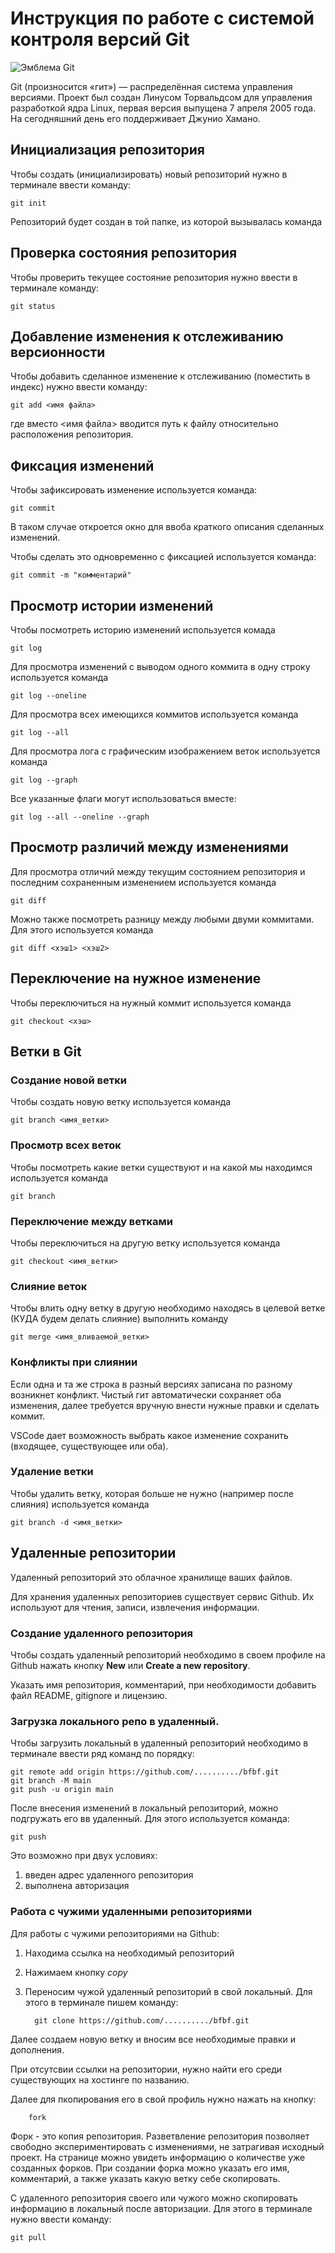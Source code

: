 # **Инструкция по работе с системой контроля версий Git**

![Эмблема Git](git.jpg)

Git (произносится «гит») — распределённая система управления версиями. Проект был создан Линусом Торвальдсом для управления разработкой ядра Linux, первая версия выпущена 7 апреля 2005 года. На сегодняшний день его поддерживает Джунио Хамано.

## Инициализация репозитория

Чтобы создать (инициализировать) новый репозиторий нужно в терминале ввести команду:

    git init

Репозиторий будет создан в той папке, из которой вызывалась команда

## Проверка состояния репозитория

Чтобы проверить текущее состояние репозитория нужно ввести в терминале команду:

    git status

## Добавление изменения к отслеживанию версионности

Чтобы добавить сделанное изменение к отслеживанию (поместить в индекс) нужно ввести команду:

    git add <имя файла>

где вместо <имя файла> вводится путь к файлу относительно расположения репозитория.

## Фиксация изменений

Чтобы зафиксировать изменение используется команда:

    git commit

В таком случае откроется окно для ввоба краткого описания сделанных изменений.

Чтобы сделать это одновременно с фиксацией используется команда:

    git commit -m "комментарий"

## Просмотр истории изменений

Чтобы посмотреть историю изменений используется комада

    git log

Для просмотра изменений с выводом одного коммита в одну строку используется команда

    git log --oneline

Для просмотра всех имеющихся коммитов используется команда

    git log --all

Для просмотра лога с графическим изображением веток используется команда

    git log --graph

Все указанные флаги могут использоваться вместе:

    git log --all --oneline --graph

## Просмотр различий между изменениями

Для просмотра отличий между текущим состоянием репозитория и последним сохраненным изменением используется команда

    git diff

Можно также посмотреть разницу между любыми двуми коммитами. Для этого используется команда

    git diff <хэш1> <хэш2>

## Переключение на нужное изменение

Чтобы переключиться на нужный коммит используется команда

    git checkout <хэш>

## Ветки в Git

### Создание новой ветки

Чтобы создать новую ветку используется команда

    git branch <имя_ветки>

### Просмотр всех веток

Чтобы посмотреть какие ветки существуют и на какой мы находимся используется команда

    git branch

### Переключение между ветками

Чтобы переключиться на другую ветку используется команда

    git checkout <имя_ветки>

### Слияние веток

Чтобы влить одну ветку в другую необходимо находясь в целевой ветке (КУДА будем делать слияние) выполнить команду

    git merge <имя_вливаемой_ветки>

### Конфликты при слиянии

Если одна и та же строка в разный версиях записана по разному возникнет конфликт.
Чистый гит автоматически сохраняет оба изменения, далее требуется вручную внести нужные правки и сделать коммит.

VSСode дает возможность выбрать какое изменение сохранить (входящее, существующее или оба).

### Удаление ветки

Чтобы удалить ветку, которая больше не нужно (например после слияния) используется команда

    git branch -d <имя_ветки>

## Удаленные репозитории

Удаленный репозиторий это облачное хранилище ваших файлов.

Для хранения удаленных репозиториев существует сервис Github.
Их используют для чтения, записи, извлечения информации.

### Создание удаленного репозитория
Чтобы создать удаленный репозиторий необходимо в своем профиле на Github нажать кнопку **New** или **Create a new repository**.

Указать имя репозитория, комментарий, при необходимости добавить файл README, gitignore и лицензию.

### Загрузка локального репо в удаленный.
Чтобы загрузить локальный в удаленный репозиторий необходимо в терминале ввести ряд команд по порядку:

    git remote add origin https://github.com/........../bfbf.git
    git branch -M main
    git push -u origin main

После внесения изменений в локальный репозиторий, можно подгружать его вв удаленный. Для этого используется команда:

    git push

Это возможно при двух условиях:
1. введен адрес удаленного репозитория
2. выполнена авторизация

### Работа с чужими удаленными репозиториями

Для работы с чужими репозиториями на Github:

1. Находима ссылка на необходимый репозиторий
2. Нажимаем кнопку *copy*
3. Переносим чужой удаленный репозиторий в свой локальный. Для этого в терминале пишем команду:


         git clone https://github.com/........../bfbf.git

Далее создаем новую ветку и вносим все необходимые правки и дополнения.

При отсутсвии ссылки на репозитории, нужно найти его среди существующих на хостинге по названию.

Далее для пкопирования его в свой профиль нужно нажать на кнопку:

        fork

Форк - это копия репозитория. 
Разветвление репозитория позволяет свободно экспериментировать с изменениями, не затрагивая исходный проект.
На странице можно увидеть информацию о количестве уже созданных форков. 
При создании форка можно указать его имя, комментарий, а также указать какую ветку себе скопировать.

С удаленного репозитория своего или чужого можно скопировать информацию в локальный после авторизации. Для этого в терминале нужно ввести команду:

    git pull

